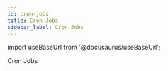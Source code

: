 ```yaml
---
id: cron-jobs
title: Cron Jobs
sidebar_label: Cron Jobs
---
```


import useBaseUrl from '@docusaurus/useBaseUrl';

Cron Jobs

